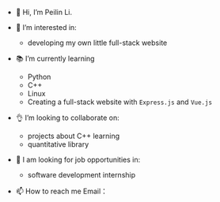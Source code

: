 - :wave: Hi, I’m Peilin Li.
- 👀 I’m interested in: 
    - developing my own little full-stack website

-  :books: I’m currently learning
    - Python
    - C++
    - Linux 
    - Creating a full-stack website with `Express.js` and `Vue.js` 

-  :ok_hand: I’m looking to collaborate on:
    - projects about C++ learning
    - quantitative library

-  :briefcase: I am looking for job opportunities in:
    - software development internship

- 📫 How to reach me 
Email：


